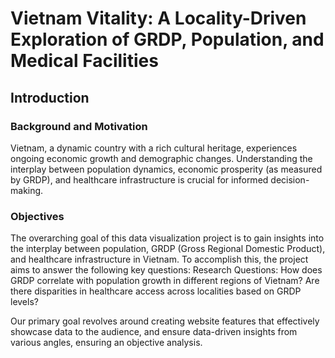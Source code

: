 # Vietnam Vitality: A Locality-Driven Exploration of GRDP, Population, and Medical Facilities

## Introduction
### Background and Motivation
Vietnam, a dynamic country with a rich cultural heritage, experiences ongoing economic growth and demographic changes. 
Understanding the interplay between population dynamics, economic prosperity (as measured by GRDP), and healthcare infrastructure is crucial for informed decision-making. 

### Objectives
The overarching goal of this data visualization project is to gain insights into the interplay between population, GRDP (Gross Regional Domestic Product), 
and healthcare infrastructure in Vietnam. To accomplish this, the project aims to answer the following key questions:
Research Questions:
How does GRDP correlate with population growth in different regions of Vietnam?
Are there disparities in healthcare access across localities based on GRDP levels?

Our primary goal revolves around creating website features that effectively showcase data to the audience, 
and ensure data-driven insights from various angles, ensuring an objective analysis. 

